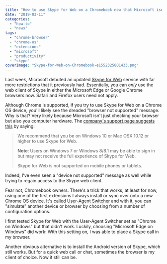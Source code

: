 ```yaml
---
title: "How to use Skype for Web on a Chromebook now that Microsoft isn't supporting it"
date: "2019-03-11"
categories: 
  - "how-to"
  - "news"
tags: 
  - "chrome-browser"
  - "chrome-os"
  - "extensions"
  - "microsoft"
  - "productivity"
  - "skype"
coverImage: "Skype-for-Web-on-Chromebook-e1552325801433.png"
---
```


Last week, Microsoft debuted an updated [Skype for Web](https://web.skype.com) service with far more restrictions that it previously had. Essentially, you can _only_ use the web client of Skype in either the Microsoft Edge or Google Chrome browsers now. Safari and Firefox users need not apply.

Although Chrome is supported, if you try to use Skype for Web on a Chrome OS device, you'll likely see the dreaded "browser not supported" message. Why is that? Very likely because Microsoft isn't just checking your browser but also you computer hardware. The [company's support page suggests this](https://support.skype.com/en/faq/fa10328/what-are-the-system-requirements-for-skype) by saying:

> We recommend that you be on Windows 10 or Mac OSX 10.12 or higher to use Skype for Web.   
>   
> **Note**: Users on Windows 7 or Windows 8/8.1 may be able to sign in but may not receive the full experience of Skype for Web.  
>   
> Skype for Web is not supported on mobile phones or tablets.

Indeed, I've even seen a "device not supported" message as well while trying to regain access to the Skype web client.

Fear not, Chromebook owners. There's a trick that works, at least for now, using one of the first extensions I always install or sync over onto a new Chrome OS device. It's called [User-Agent Switcher](https://chrome.google.com/webstore/detail/user-agent-switcher/clddifkhlkcojbojppdojfeeikdkgiae?hl=en) and with it, you can "simulate" another device or browser by choosing from a number of configuration options.

I first tested Skype for Web with the User-Agent Switcher set as "Chrome on Windows" but that didn't work. Luckily, choosing "Microsoft Edge on Windows" did work: With this setting on, I was able to place a Skype call in my browser.

Another obvious alternative is to install the Android version of Skype, which still works. But for a quick web call or chat, sometimes the browser is my client of choice. Now it still can be.
